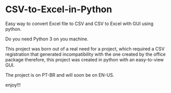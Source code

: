 # CSV-to-Excel-in-Python
Easy way to convert Excel file to CSV and CSV to Excel with GUI using python.


Do you need Python 3 on you machine.

This project was born out of a real need for a project, which required a CSV registration that generated incompatibility with the one created by the office package therefore, this project was created in python with an easy-to-view GUI.

The project is on PT-BR and will soon be on EN-US.

enjoy!!!
